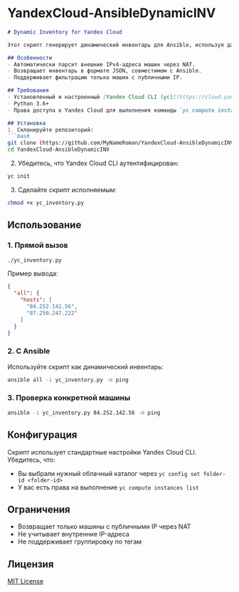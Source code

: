 # YandexCloud-AnsibleDynamicINV
```markdown
# Dynamic Inventory for Yandex Cloud

Этот скрипт генерирует динамический инвентарь для Ansible, используя данные о виртуальных машинах из Yandex Cloud.

## Особенности
- Автоматически парсит внешние IPv4-адреса машин через NAT.
- Возвращает инвентарь в формате JSON, совместимом с Ansible.
- Поддерживает фильтрацию только машин с публичными IP.

## Требования
- Установленный и настроенный [Yandex Cloud CLI (yc)](https://cloud.yandex.ru/docs/cli/operations/install-cli)
- Python 3.6+
- Права доступа к Yandex Cloud для выполнения команды `yc compute instances list`

## Установка
1. Склонируйте репозиторий:
```bash
git clone (https://github.com/MyNameRoman/YandexCloud-AnsibleDynamicINV)
cd YandexCloud-AnsibleDynamicINV
```

2. Убедитесь, что Yandex Cloud CLI аутентифицирован:
```bash
yc init
```

3. Сделайте скрипт исполняемым:
```bash
chmod +x yc_inventory.py
```

## Использование
### 1. Прямой вызов
```bash
./yc_inventory.py
```

Пример вывода:
```json
{
  "all": {
    "hosts": [
      "84.252.142.56",
      "87.250.247.222"
    ]
  }
}
```

### 2. С Ansible
Используйте скрипт как динамический инвентарь:
```bash
ansible all -i yc_inventory.py -m ping
```

### 3. Проверка конкретной машины
```bash
ansible -i yc_inventory.py 84.252.142.56 -m ping
```

## Конфигурация
Скрипт использует стандартные настройки Yandex Cloud CLI. Убедитесь, что:
- Вы выбрали нужный облачный каталог через `yc config set folder-id <folder-id>`
- У вас есть права на выполнение `yc compute instances list`

## Ограничения
- Возвращает только машины с публичными IP через NAT
- Не учитывает внутренние IP-адреса
- Не поддерживает группировку по тегам

## Лицензия
[MIT License](LICENSE)
```
